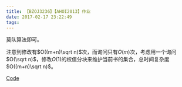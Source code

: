 ```yaml
---
title: 【BZOJ3236】【AHOI2013】作业
date: 2017-02-17 23:22:49
tags:
---
```


莫队算法即可。

<!-- more -->

注意到修改有$O((m+n)\sqrt n)$次，而询问只有$O(m)$次，考虑用一个询问$O(\sqrt n)$，修改$O(1)$的权值分块来维护当前书的集合，总时间复杂度$O((m+n)\sqrt n)$。

[Code](https://github.com/q234rty/OJ-Codes/blob/master/BZOJ/3236.cpp)